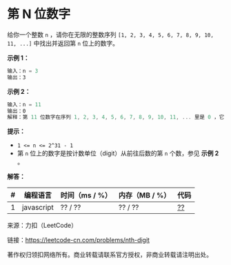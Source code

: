 # 第 N 位数字

给你一个整数 `n` ，请你在无限的整数序列 `[1, 2, 3, 4, 5, 6, 7, 8, 9, 10, 11, ...]` 中找出并返回第 `n` 位上的数字。

**示例 1：**

``` javascript
输入：n = 3
输出：3
```

**示例 2：**

``` javascript
输入：n = 11
输出：0
解释：第 11 位数字在序列 1, 2, 3, 4, 5, 6, 7, 8, 9, 10, 11, ... 里是 0 ，它是 10 的一部分。
```

**提示：**

- `1 <= n <= 2^31 - 1`
- 第 `n` 位上的数字是按计数单位（digit）从前往后数的第 `n` 个数，参见 **示例 2** 。

**解答：**

**#**|**编程语言**|**时间（ms / %）**|**内存（MB / %）**|**代码**
--|--|--|--|--
1|javascript|?? / ??|?? / ??|[??](./javascript/ac_v1.js)

来源：力扣（LeetCode）

链接：https://leetcode-cn.com/problems/nth-digit

著作权归领扣网络所有。商业转载请联系官方授权，非商业转载请注明出处。
